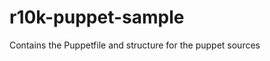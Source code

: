 r10k-puppet-sample
==================

Contains the Puppetfile and structure for the puppet sources
